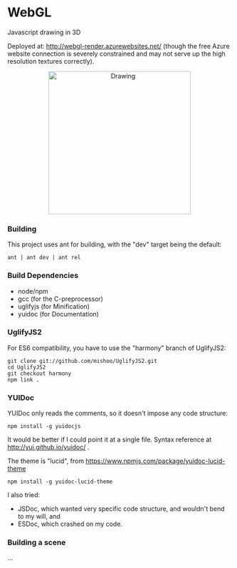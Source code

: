 # WebGL
Javascript drawing in 3D 

Deployed at: http://webgl-render.azurewebsites.net/ (though the free Azure website connection is severely constrained 
and may not serve up the high resolution textures correctly).

<center><img src="http://webgl-render.azurewebsites.net/site/img/Matthew.png" alt="Drawing" style="width: 320px;"/></center>

### Building
This project uses ant for building, with the "dev" target being the default:
 
    ant | ant dev | ant rel

### Build Dependencies
* node/npm
* gcc (for the C-preprocessor)
* uglifyjs (for Minification)
* yuidoc (for Documentation)

### UglifyJS2
For ES6 compatibility, you have to use the "harmony" branch of UglifyJS2:

    git clone git://github.com/mishoo/UglifyJS2.git
    cd UglifyJS2
    git checkout harmony
    npm link .
    
### YUIDoc
YUIDoc only reads the comments, so it doesn't impose any code structure:
 
    npm install -g yuidocjs
    
It would be better if I could point it at a single file. Syntax reference at 
http://yui.github.io/yuidoc/
.

The theme is "lucid", from https://www.npmjs.com/package/yuidoc-lucid-theme

    npm install -g yuidoc-lucid-theme
    
I also tried:
* JSDoc, which wanted very specific code structure, and wouldn't bend to my will, and
* ESDoc, which crashed on my code.

### Building a scene
...
